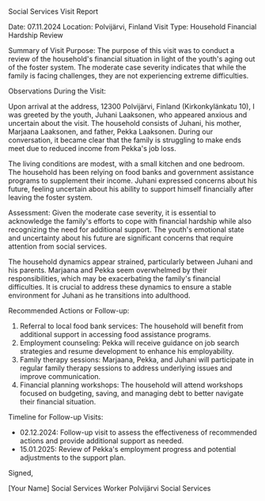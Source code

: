 Social Services Visit Report

Date: 07.11.2024
Location: Polvijärvi, Finland
Visit Type: Household Financial Hardship Review

Summary of Visit Purpose:
The purpose of this visit was to conduct a review of the household's financial situation in light of the youth's aging out of the foster system. The moderate case severity indicates that while the family is facing challenges, they are not experiencing extreme difficulties.

Observations During the Visit:

Upon arrival at the address, 12300 Polvijärvi, Finland (Kirkonkylänkatu 10), I was greeted by the youth, Juhani Laaksonen, who appeared anxious and uncertain about the visit. The household consists of Juhani, his mother, Marjaana Laaksonen, and father, Pekka Laaksonen. During our conversation, it became clear that the family is struggling to make ends meet due to reduced income from Pekka's job loss.

The living conditions are modest, with a small kitchen and one bedroom. The household has been relying on food banks and government assistance programs to supplement their income. Juhani expressed concerns about his future, feeling uncertain about his ability to support himself financially after leaving the foster system.

Assessment:
Given the moderate case severity, it is essential to acknowledge the family's efforts to cope with financial hardship while also recognizing the need for additional support. The youth's emotional state and uncertainty about his future are significant concerns that require attention from social services.

The household dynamics appear strained, particularly between Juhani and his parents. Marjaana and Pekka seem overwhelmed by their responsibilities, which may be exacerbating the family's financial difficulties. It is crucial to address these dynamics to ensure a stable environment for Juhani as he transitions into adulthood.

Recommended Actions or Follow-up:

1. Referral to local food bank services: The household will benefit from additional support in accessing food assistance programs.
2. Employment counseling: Pekka will receive guidance on job search strategies and resume development to enhance his employability.
3. Family therapy sessions: Marjaana, Pekka, and Juhani will participate in regular family therapy sessions to address underlying issues and improve communication.
4. Financial planning workshops: The household will attend workshops focused on budgeting, saving, and managing debt to better navigate their financial situation.

Timeline for Follow-up Visits:

* 02.12.2024: Follow-up visit to assess the effectiveness of recommended actions and provide additional support as needed.
* 15.01.2025: Review of Pekka's employment progress and potential adjustments to the support plan.

Signed,

[Your Name]
Social Services Worker
Polvijärvi Social Services